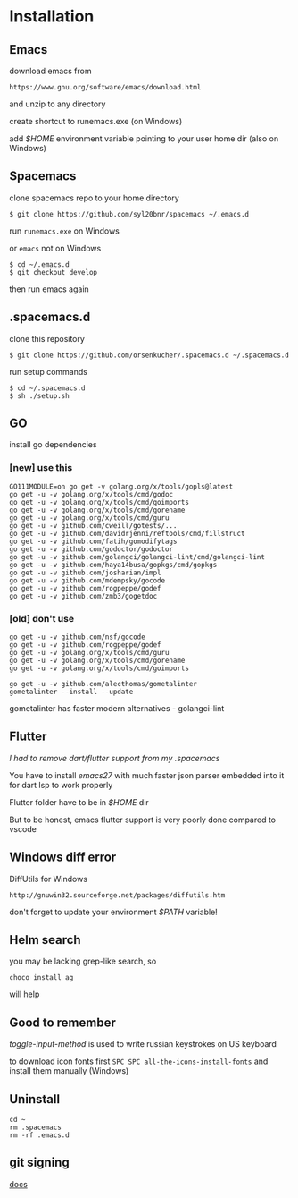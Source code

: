 # Installation

## Emacs
download emacs from
```
https://www.gnu.org/software/emacs/download.html
```
and unzip to any directory

create shortcut to runemacs.exe (on Windows)

add *$HOME* environment variable pointing to your user home dir (also on Windows)
## Spacemacs
clone spacemacs repo to your home directory
```
$ git clone https://github.com/syl20bnr/spacemacs ~/.emacs.d
```
run `runemacs.exe` on Windows

or `emacs` not on Windows
```
$ cd ~/.emacs.d
$ git checkout develop
```
then run emacs again

## .spacemacs.d

clone this repository
```
$ git clone https://github.com/orsenkucher/.spacemacs.d ~/.spacemacs.d
```

run setup commands
```
$ cd ~/.spacemacs.d
$ sh ./setup.sh
```

## GO
install go dependencies

### [new] use this
```
GO111MODULE=on go get -v golang.org/x/tools/gopls@latest
go get -u -v golang.org/x/tools/cmd/godoc
go get -u -v golang.org/x/tools/cmd/goimports
go get -u -v golang.org/x/tools/cmd/gorename
go get -u -v golang.org/x/tools/cmd/guru
go get -u -v github.com/cweill/gotests/...
go get -u -v github.com/davidrjenni/reftools/cmd/fillstruct
go get -u -v github.com/fatih/gomodifytags
go get -u -v github.com/godoctor/godoctor
go get -u -v github.com/golangci/golangci-lint/cmd/golangci-lint
go get -u -v github.com/haya14busa/gopkgs/cmd/gopkgs
go get -u -v github.com/josharian/impl
go get -u -v github.com/mdempsky/gocode
go get -u -v github.com/rogpeppe/godef
go get -u -v github.com/zmb3/gogetdoc
```

### [old] don't use
```
go get -u -v github.com/nsf/gocode
go get -u -v github.com/rogpeppe/godef
go get -u -v golang.org/x/tools/cmd/guru
go get -u -v golang.org/x/tools/cmd/gorename
go get -u -v golang.org/x/tools/cmd/goimports

go get -u -v github.com/alecthomas/gometalinter
gometalinter --install --update
```
gometalinter has faster modern alternatives - golangci-lint

## Flutter 
*I had to remove dart/flutter support from my .spacemacs*

You have to install *emacs27* with much faster json parser embedded into it for dart lsp to work properly 

Flutter folder have to be in *$HOME* dir

But to be honest, emacs flutter support is very poorly done compared to vscode

## Windows diff error
DiffUtils for Windows
```
http://gnuwin32.sourceforge.net/packages/diffutils.htm
```
don't forget to update your environment *$PATH* variable!

## Helm search
you may be lacking grep-like search, so
```
choco install ag
```
will help

## Good to remember
*toggle-input-method*
is used to write russian keystrokes on US keyboard

to download icon fonts first
`SPC SPC all-the-icons-install-fonts`
and install them manually (Windows)

## Uninstall
```
cd ~
rm .spacemacs
rm -rf .emacs.d
```
## git signing
[docs](https://help.github.com/en/github/authenticating-to-github/managing-commit-signature-verification)

